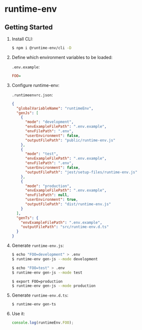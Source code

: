 # runtime-env

## Getting Started

1. Install CLI:

   ```sh
   $ npm i @runtime-env/cli -D
   ```

1. Define which environment variables to be loaded:

   `.env.example`:

   ```ini
   FOO=
   ```

1. Configure runtime-env:

   `.runtimeenvrc.json`:

   ```json
   {
     "globalVariableName": "runtimeEnv",
     "genJs": [
       {
         "mode": "development",
         "envExampleFilePath": ".env.example",
         "envFilePath": ".env",
         "userEnvironment": false,
         "outputFilePath": "public/runtime-env.js"
       },
       {
         "mode": "test",
         "envExampleFilePath": ".env.example",
         "envFilePath": ".env",
         "userEnvironment": false,
         "outputFilePath": "jest/setup-files/runtime-env.js"
       },
       {
         "mode": "production",
         "envExampleFilePath": ".env.example",
         "envFilePath": null,
         "userEnvironment": true,
         "outputFilePath": "dist/runtime-env.js"
       }
     ],
     "genTs": {
       "envExampleFilePath": ".env.example",
       "outputFilePath": "src/runtime-env.d.ts"
     }
   }
   ```

1. Generate `runtime-env.js`:

   ```sh
   $ echo "FOO=development" > .env
   $ runtime-env gen-js --mode development
   ```

   ```sh
   $ echo "FOO=test" > .env
   $ runtime-env gen-js --mode test
   ```

   ```sh
   $ export FOO=production
   $ runtime-env gen-js --mode production
   ```

1. Generate `runtime-env.d.ts`:

   ```sh
   $ runtime-env gen-ts
   ```

1. Use it:

   ```ts
   console.log(runtimeEnv.FOO);
   ```
